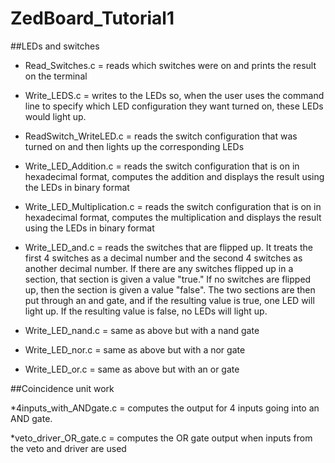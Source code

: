 # ZedBoard_Tutorial1

##LEDs and switches

* Read_Switches.c = reads which switches were on and prints the result on the terminal
  
* Write_LEDS.c = writes to the LEDs so, when the user uses the command line to
specify which LED configuration they want turned on, these LEDs would light up.

* ReadSwitch_WriteLED.c = reads the switch configuration that was turned on and then
lights up the corresponding LEDs

* Write_LED_Addition.c = reads the switch configuration that is on in hexadecimal
format, computes the addition and displays the result using the LEDs in binary format

* Write_LED_Multiplication.c = reads the switch configuration that is on in hexadecimal
format, computes the multiplication and displays the result using the LEDs in binary
format

* Write_LED_and.c = reads the switches that are flipped up. It treats the first 4 switches
as a decimal number and the second 4 switches as another decimal number. If there
are any switches flipped up in a section, that section is given a value "true." If no
switches are flipped up, then the section is given a value "false". The two sections
are then put through an and gate, and if the resulting value is true, one LED will light
up. If the resulting value is false, no LEDs will light up.

* Write_LED_nand.c = same as above but with a nand gate
  
* Write_LED_nor.c = same as above but with a nor gate
  
* Write_LED_or.c = same as above but with an or gate
  
  
##Coincidence unit work

*4inputs_with_ANDgate.c = computes the output for 4 inputs going into an AND gate.

*veto_driver_OR_gate.c = computes the OR gate output when inputs from the veto and
driver are used
